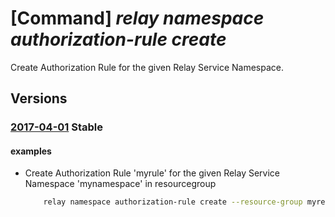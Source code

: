 # [Command] _relay namespace authorization-rule create_

Create Authorization Rule for the given Relay Service Namespace.

## Versions

### [2017-04-01](/Resources/mgmt-plane/L3N1YnNjcmlwdGlvbnMve30vcmVzb3VyY2Vncm91cHMve30vcHJvdmlkZXJzL21pY3Jvc29mdC5yZWxheS9uYW1lc3BhY2VzL3t9L2F1dGhvcml6YXRpb25ydWxlcy97fQ==/2017-04-01.xml) **Stable**

<!-- mgmt-plane /subscriptions/{}/resourcegroups/{}/providers/microsoft.relay/namespaces/{}/authorizationrules/{} 2017-04-01 -->

#### examples

- Create Authorization Rule 'myrule' for the given Relay Service Namespace 'mynamespace' in resourcegroup
    ```bash
        relay namespace authorization-rule create --resource-group myresourcegroup --namespace-name mynamespace --name myauthorule --rights Send Listen
    ```
